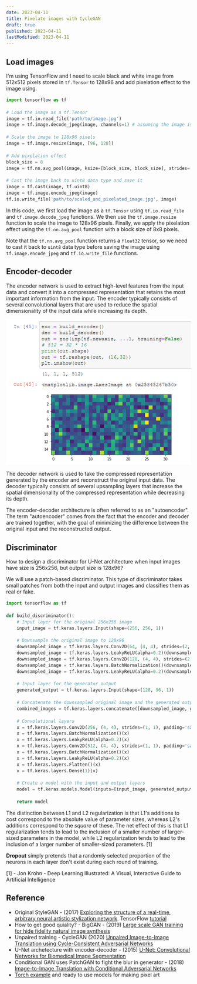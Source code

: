 ```yaml
---
date: 2023-04-11
title: Pixelate images with CycleGAN
draft: true
published: 2023-04-11
lastModified: 2023-04-11
---
```



## Load images

I'm using TensorFlow and I need to scale black and white image from 512x512 pixels stored in `tf.Tensor` to 128x96 and add pixelation effect to the image using.


```py
import tensorflow as tf

# Load the image as a tf.Tensor
image = tf.io.read_file('path/to/image.jpg')
image = tf.image.decode_jpeg(image, channels=1) # assuming the image is black and white

# Scale the image to 128x96 pixels
image = tf.image.resize(image, [96, 128])

# Add pixelation effect
block_size = 8
image = tf.nn.avg_pool(image, ksize=[block_size, block_size], strides=[block_size, block_size], padding='VALID')

# Cast the image back to uint8 data type and save it
image = tf.cast(image, tf.uint8)
image = tf.image.encode_jpeg(image)
tf.io.write_file('path/to/scaled_and_pixelated_image.jpg', image)
```

In this code, we first load the image as a `tf.Tensor` using `tf.io.read_file` and `tf.image.decode_jpeg` functions. We then use the `tf.image.resize` function to scale the image to 128x96 pixels. Finally, we apply the pixelation effect using the `tf.nn.avg_pool` function with a block size of 8x8 pixels.

Note that the `tf.nn.avg_pool` function returns a `float32` tensor, so we need to cast it back to `uint8` data type before saving the image using `tf.image.encode_jpeg` and `tf.io.write_file` functions.

## Encoder-decoder

The encoder network is used to extract high-level features from the input data and convert it into a compressed representation that retains the most important information from the input. The encoder typically consists of several convolutional layers that are used to reduce the spatial dimensionality of the input data while increasing its depth.

![Output from encoder of the GAN generator](./generator-encoder-output.png)

The decoder network is used to take the compressed representation generated by the encoder and reconstruct the original input data. The decoder typically consists of several upsampling layers that increase the spatial dimensionality of the compressed representation while decreasing its depth.

The encoder-decoder architecture is often referred to as an "autoencoder". The term "autoencoder" comes from the fact that the encoder and decoder are trained together, with the goal of minimizing the difference between the original input and the reconstructed output. 

## Discriminator

How to design a discriminator for U-Net architecture when input images have size is 256x256, but output size is 128x96?

We will use a patch-based discriminator. This type of discriminator takes small patches from both the input and output images and classifies them as real or fake.

```py
import tensorflow as tf

def build_discriminator():
    # Input layer for the original 256x256 image
    input_image = tf.keras.layers.Input(shape=(256, 256, 1))

    # Downsample the original image to 128x96
    downsampled_image = tf.keras.layers.Conv2D(64, (4, 4), strides=(2, 2), padding='same')(input_image)
    downsampled_image = tf.keras.layers.LeakyReLU(alpha=0.2)(downsampled_image)
    downsampled_image = tf.keras.layers.Conv2D(128, (4, 4), strides=(2, 2), padding='same')(downsampled_image)
    downsampled_image = tf.keras.layers.BatchNormalization()(downsampled_image)
    downsampled_image = tf.keras.layers.LeakyReLU(alpha=0.2)(downsampled_image)

    # Input layer for the generator output
    generated_output = tf.keras.layers.Input(shape=(128, 96, 1))

    # Concatenate the downsampled original image and the generated output
    combined_images = tf.keras.layers.concatenate([downsampled_image, generated_output], axis=-1)

    # Convolutional layers
    x = tf.keras.layers.Conv2D(256, (4, 4), strides=(1, 1), padding='same')(combined_images)
    x = tf.keras.layers.BatchNormalization()(x)
    x = tf.keras.layers.LeakyReLU(alpha=0.2)(x)
    x = tf.keras.layers.Conv2D(512, (4, 4), strides=(1, 1), padding='same')(x)
    x = tf.keras.layers.BatchNormalization()(x)
    x = tf.keras.layers.LeakyReLU(alpha=0.2)(x)
    x = tf.keras.layers.Flatten()(x)
    x = tf.keras.layers.Dense(1)(x)

    # Create a model with the input and output layers
    model = tf.keras.models.Model(inputs=[input_image, generated_output], outputs=x)

    return model
```

The distinction between L1 and L2 regularization is that L1's additions to cost correspond to the absolute value of parameter sizes, whereas L2's additions correspond to the _square_ of these. The net effect of this is that L1 regularization tends to lead to the inclusion of a smaller number of larger-sized parameters in the model, while L2 regularization tends to lead to the inclusion of a larger number of smaller-sized parameters. [1]

**Dropout** simply pretends that a randomly selected proportion of the neurons in each layer don't exist during each round of training.

[1] - Jon Krohn - Deep Learning Illustrated: A Visual, Interactive Guide to Artificial Intelligence



## Reference

- Original StyleGAN - (2017) [Exploring the structure of a real-time, arbitrary neural artistic stylization network](https://arxiv.org/pdf/1705.06830.pdf). TensorFlow [tutorial](https://www.tensorflow.org/hub/tutorials/tf2_arbitrary_image_stylization)
- How to get good quiality? - BigGAN - (2019) [Large scale GAN training for hide fidelity natural image synthesis](https://arxiv.org/pdf/1809.11096.pdf)
- Unpaired training - CycleGAN (2020) [Unpaired Image-to-Image Translation using Cycle-Consistent Adversarial Networks](https://arxiv.org/pdf/1703.10593.pdf)
- U-Net archetecture with encoder-decoder - (2015) [U-Net: Convolutional Networks for Biomedical Image Segmentation](https://arxiv.org/pdf/1505.04597.pdf)
- Conditional GAN  uses PatchGAN to fight the blur in generator - (2018) [Image-to-Image Translation with Conditional Adversarial Networks](https://arxiv.org/pdf/1611.07004.pdf)
- [Torch example](https://inikolaeva.medium.com/make-pixel-art-in-seconds-with-machine-learning-e1b1974ba572) and ready to use models for making pixel art